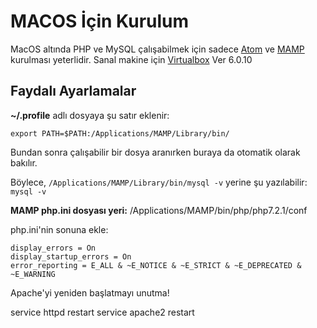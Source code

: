 # MACOS İçin Kurulum

MacOS altında PHP ve MySQL çalışabilmek için sadece [Atom](https://atom.io/) ve [MAMP](https://www.mamp.info/en/) kurulması yeterlidir. Sanal makine için [Virtualbox](https://download.virtualbox.org/virtualbox/6.0.10/VirtualBox-6.0.10-132072-OSX.dmg) Ver 6.0.10

## Faydalı Ayarlamalar

**~/.profile**  adlı dosyaya şu satır eklenir:

```export PATH=$PATH:/Applications/MAMP/Library/bin/```

Bundan sonra çalışabilir bir dosya aranırken buraya da otomatik olarak bakılır.

Böylece, ```/Applications/MAMP/Library/bin/mysql -v``` yerine şu yazılabilir:  ```mysql -v```

**MAMP php.ini dosyası yeri:** /Applications/MAMP/bin/php/php7.2.1/conf


php.ini'nin sonuna ekle:
```
display_errors = On
display_startup_errors = On
error_reporting = E_ALL & ~E_NOTICE & ~E_STRICT & ~E_DEPRECATED & ~E_WARNING
```

Apache'yi yeniden başlatmayı unutma!

service httpd restart
service apache2 restart
